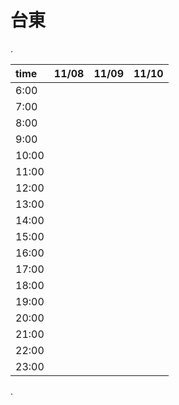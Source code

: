 # 台東

.

| time | 11/08 | 11/09 | 11/10 |
| :--- | :--- | :--- | :--- |
| 6:00 |  |  |  |
| 7:00 |  |  |  |
| 8:00 |  |  |  |
| 9:00 |  |  |  |
| 10:00 |  |  |  |
| 11:00 |  |  |  |
| 12:00 |  |  |  |
| 13:00 |  |  |  |
| 14:00 |  |  |  |
| 15:00 |  |  |  |
| 16:00 |  |  |  |
| 17:00 |  |  |  |
| 18:00 |  |  |  |
| 19:00 |  |  |  |
| 20:00 |  |  |  |
| 21:00 |  |  |  |
| 22:00 |  |  |  |
| 23:00 |  |  |  |

.

